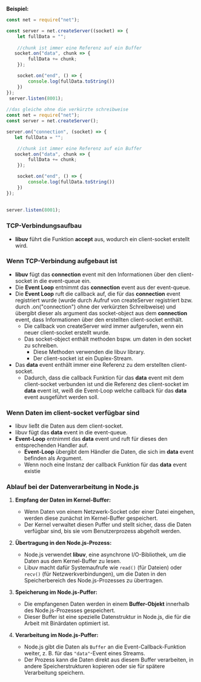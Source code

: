 
**Beispiel:**
```javascript
const net = require("net"); 

const server = net.createServer((socket) => {
	let fullData = "";
	
	//chunk ist immer eine Referenz auf ein Buffer
   socket.on("data", chunk => {
		fullData += chunk;
    });

	socket.on("end", () => {
		console.log(fullData.toString())
	})
}); 
 server.listen(8001);
  
//das gleiche ohne die verkürzte schreibweise
const net = require("net");
const server = net.createServer();

server.on("connection", (socket) => {
   let fullData = "";

	//chunk ist immer eine Referenz auf ein Buffer
   socket.on("data", chunk => {
		fullData += chunk;
    });

	socket.on("end", () => {
		console.log(fullData.toString())
	})
});
   
  
server.listen(8001);
```

### TCP-Verbindungsaufbau 
- **libuv** führt die Funktion **accept** aus, wodurch ein client-socket erstellt wird. 

### Wenn TCP-Verbindung aufgebaut ist
- **libuv** fügt das **connection** event mit den Informationen über den client-socket in die event-queue ein.
- Die **Event Loop** entnimmt das **connection** event aus der event-queue.
- Die **Event Loop** ruft die callback auf, die für das **connection** event registriert wurde (wurde durch Aufruf von createServer registriert bzw. durch .on("connection") ohne der verkürzten Schreibweise) und übergibt dieser als argument das socket-object aus dem **connection** event, dass Informationen über den erstellten client-socket enthält.
	- Die callback von createServer wird immer aufgerufen, wenn ein neuer client-socket erstellt wurde.
	- Das socket-object enthält methoden bspw. um daten in den socket zu schreiben.		
		- Diese Methoden verwenden die libuv library.
		- Der client-socket ist ein Duplex-Stream.
- Das **data** event enthält immer eine Referenz zu dem erstellten client-socket.
	- Dadurch, dass die callback Funktion für das **data** event mit dem client-socket verbunden ist und die Referenz des client-socket im **data** event ist, weiß die Event-Loop welche callback für das **data** event ausgeführt werden soll.

### Wenn Daten im client-socket verfügbar sind
- libuv ließt die Daten aus dem client-socket.
- libuv fügt das **data** event in die event-queue.
- **Event-Loop** entnimmt das **data** event und ruft für dieses den entsprechenden Handler auf.
	- **Event-Loop** übergibt dem Händler die Daten, die sich im **data** event befinden als Argument.
	- Wenn noch eine Instanz der callback Funktion für das **data** event existie

### **Ablauf bei der Datenverarbeitung in Node.js**
1. **Empfang der Daten im Kernel-Buffer:**
    
    - Wenn Daten von einem Netzwerk-Socket oder einer Datei eingehen, werden diese zunächst im Kernel-Buffer gespeichert.
    - Der Kernel verwaltet diesen Puffer und stellt sicher, dass die Daten verfügbar sind, bis sie vom Benutzerprozess abgeholt werden.
2. **Übertragung in den Node.js-Prozess:**
    
    - Node.js verwendet **libuv**, eine asynchrone I/O-Bibliothek, um die Daten aus dem Kernel-Buffer zu lesen.
    - Libuv macht dafür Systemaufrufe wie `read()` (für Dateien) oder `recv()` (für Netzwerkverbindungen), um die Daten in den Speicherbereich des Node.js-Prozesses zu übertragen.
3. **Speicherung im Node.js-Puffer:**
    
    - Die empfangenen Daten werden in einem **Buffer-Objekt** innerhalb des Node.js-Prozesses gespeichert.
    - Dieser Buffer ist eine spezielle Datenstruktur in Node.js, die für die Arbeit mit Binärdaten optimiert ist.
4. **Verarbeitung im Node.js-Puffer:**
    
    - Node.js gibt die Daten als `Buffer` an die Event-Callback-Funktion weiter, z. B. für das `"data"`-Event eines Streams.
    - Der Prozess kann die Daten direkt aus diesem Buffer verarbeiten, in andere Speicherstrukturen kopieren oder sie für spätere Verarbeitung speichern.